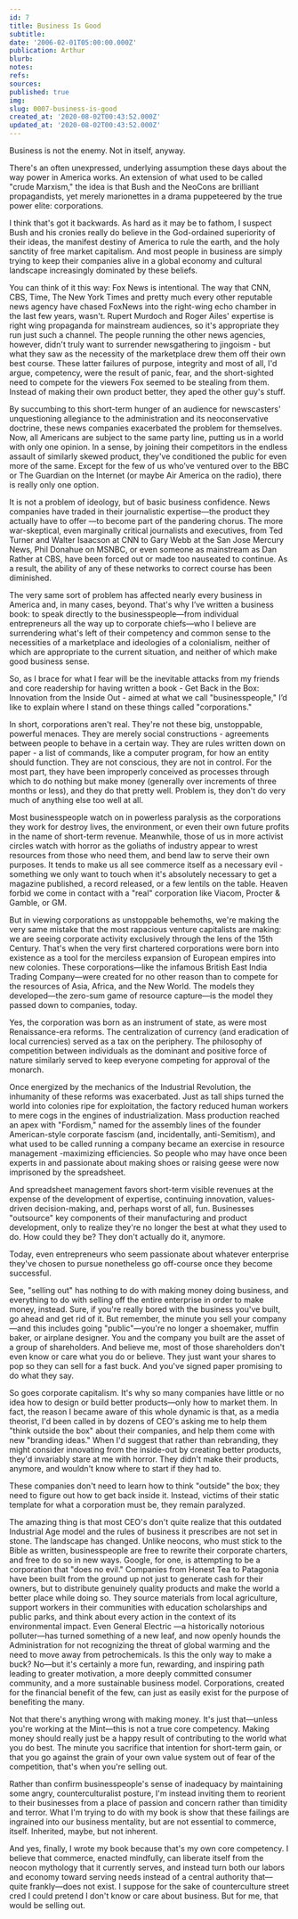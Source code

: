 ```yaml
---
id: 7
title: Business Is Good
subtitle: 
date: '2006-02-01T05:00:00.000Z'
publication: Arthur
blurb: 
notes: 
refs: 
sources: 
published: true
img: 
slug: 0007-business-is-good
created_at: '2020-08-02T00:43:52.000Z'
updated_at: '2020-08-02T00:43:52.000Z'
---
```

Business is not the enemy. Not in itself, anyway.

There's an often unexpressed, underlying assumption these days about the way power in America works. An extension of what used to be called "crude Marxism," the idea is that Bush and the NeoCons are brilliant propagandists, yet merely marionettes in a drama puppeteered by the true power elite: corporations.

I think that's got it backwards. As hard as it may be to fathom, I suspect Bush and his cronies really do believe in the God-ordained superiority of their ideas, the manifest destiny of America to rule the earth, and the holy sanctity of free market capitalism. And most people in business are simply trying to keep their companies alive in a global economy and cultural landscape increasingly dominated by these beliefs.

You can think of it this way: Fox News is intentional. The way that CNN, CBS, Time, The New York Times and pretty much every other reputable news agency have chased FoxNews into the right-wing echo chamber in the last few years, wasn't. Rupert Murdoch and Roger Ailes' expertise is right wing propaganda for mainstream audiences, so it's appropriate they run just such a channel. The people running the other news agencies, however, didn't truly want to surrender newsgathering to jingoism - but what they saw as the necessity of the marketplace drew them off their own best course. These latter failures of purpose, integrity and most of all, I'd argue, competency, were the result of panic, fear, and the short-sighted need to compete for the viewers Fox seemed to be stealing from them. Instead of making their own product better, they aped the other guy's stuff.

By succumbing to this short-term hunger of an audience for newscasters' unquestioning allegiance to the administration and its neoconservative doctrine, these news companies exacerbated the problem for themselves. Now, all Americans are subject to the same party line, putting us in a world with only one opinion. In a sense, by joining their competitors in the endless assault of similarly skewed product, they've conditioned the public for even more of the same. Except for the few of us who’ve ventured over to the BBC or The Guardian on the Internet (or maybe Air America on the radio), there is really only one option.

It is not a problem of ideology, but of basic business confidence. News companies have traded in their journalistic expertise—the product they actually have to offer —to become part of the pandering chorus. The more war-skeptical, even marginally critical journalists and executives, from Ted Turner and Walter Isaacson at CNN to Gary Webb at the San Jose Mercury News, Phil Donahue on MSNBC, or even someone as mainstream as Dan Rather at CBS, have been forced out or made too nauseated to continue. As a result, the ability of any of these networks to correct course has been diminished.

The very same sort of problem has affected nearly every business in America and, in many cases, beyond. That's why I’ve written a business book: to speak directly to the businesspeople—from individual entrepreneurs all the way up to corporate chiefs—who I believe are surrendering what's left of their competency and common sense to the necessities of a marketplace and ideologies of a colonialism, neither of which are appropriate to the current situation, and neither of which make good business sense.

So, as I brace for what I fear will be the inevitable attacks from my friends and core readership for having written a book - Get Back in the Box: Innovation from the Inside Out - aimed at what we call "businesspeople," I’d like to explain where I stand on these things called "corporations."

In short, corporations aren't real. They're not these big, unstoppable, powerful menaces. They are merely social constructions - agreements between people to behave in a certain way. They are rules written down on paper - a list of commands, like a computer program, for how an entity should function. They are not conscious, they are not in control. For the most part, they have been improperly conceived as processes through which to do nothing but make money (generally over increments of three months or less), and they do that pretty well. Problem is, they don't do very much of anything else too well at all.

Most businesspeople watch on in powerless paralysis as the corporations they work for destroy lives, the environment, or even their own future profits in the name of short-term revenue. Meanwhile, those of us in more activist circles watch with horror as the goliaths of industry appear to wrest resources from those who need them, and bend law to serve their own purposes. It tends to make us all see commerce itself as a necessary evil - something we only want to touch when it's absolutely necessary to get a magazine published, a record released, or a few lentils on the table. Heaven forbid we come in contact with a "real" corporation like Viacom, Procter & Gamble, or GM.

But in viewing corporations as unstoppable behemoths, we're making the very same mistake that the most rapacious venture capitalists are making: we are seeing corporate activity exclusively through the lens of the 15th Century. That's when the very first chartered corporations were born into existence as a tool for the merciless expansion of European empires into new colonies. These corporations—like the infamous British East India Trading Company—were created for no other reason than to compete for the resources of Asia, Africa, and the New World. The models they developed—the zero-sum game of resource capture—is the model they passed down to companies, today.

Yes, the corporation was born as an instrument of state, as were most Renaissance-era reforms. The centralization of currency (and eradication of local currencies) served as a tax on the periphery. The philosophy of competition between individuals as the dominant and positive force of nature similarly served to keep everyone competing for approval of the monarch.

Once energized by the mechanics of the Industrial Revolution, the inhumanity of these reforms was exacerbated. Just as tall ships turned the world into colonies ripe for exploitation, the factory reduced human workers to mere cogs in the engines of industrialization. Mass production reached an apex with "Fordism," named for the assembly lines of the founder American-style corporate fascism (and, incidentally, anti-Semitism), and what used to be called running a company became an exercise in resource management -maximizing efficiencies. So people who may have once been experts in and passionate about making shoes or raising geese were now imprisoned by the spreadsheet.

And spreadsheet management favors short-term visible revenues at the expense of the development of expertise, continuing innovation, values-driven decision-making, and, perhaps worst of all, fun. Businesses "outsource" key components of their manufacturing and product development, only to realize they're no longer the best at what they used to do. How could they be? They don't actually do it, anymore.

Today, even entrepreneurs who seem passionate about whatever enterprise they've chosen to pursue nonetheless go off-course once they become successful.

See, "selling out" has nothing to do with making money doing business, and everything to do with selling off the entire enterprise in order to make money, instead. Sure, if you're really bored with the business you've built, go ahead and get rid of it. But remember, the minute you sell your company—and this includes going "public"—you're no longer a shoemaker, muffin baker, or airplane designer. You and the company you built are the asset of a group of shareholders. And believe me, most of those shareholders don't even know or care what you do or believe. They just want your shares to pop so they can sell for a fast buck. And you've signed paper promising to do what they say.

So goes corporate capitalism. It's why so many companies have little or no idea how to design or build better products—only how to market them. In fact, the reason I became aware of this whole dynamic is that, as a media theorist, I'd been called in by dozens of CEO's asking me to help them "think outside the box" about their companies, and help them come with new "branding ideas." When I'd suggest that rather than rebranding, they might consider innovating from the inside-out by creating better products, they'd invariably stare at me with horror. They didn't make their products, anymore, and wouldn't know where to start if they had to.

These companies don't need to learn how to think "outside" the box; they need to figure out how to get back inside it. Instead, victims of their static template for what a corporation must be, they remain paralyzed.

The amazing thing is that most CEO's don't quite realize that this outdated Industrial Age model and the rules of business it prescribes are not set in stone. The landscape has changed. Unlike neocons, who must stick to the Bible as written, businesspeople are free to rewrite their corporate charters, and free to do so in new ways. Google, for one, is attempting to be a corporation that "does no evil." Companies from Honest Tea to Patagonia have been built from the ground up not just to generate cash for their owners, but to distribute genuinely quality products and make the world a better place while doing so. They source materials from local agriculture, support workers in their communities with education scholarships and public parks, and think about every action in the context of its environmental impact. Even General Electric —a historically notorious polluter—has turned something of a new leaf, and now openly hounds the Administration for not recognizing the threat of global warming and the need to move away from petrochemicals. Is this the only way to make a buck? No—but it's certainly a more fun, rewarding, and inspiring path leading to greater motivation, a more deeply committed consumer community, and a more sustainable business model. Corporations, created for the financial benefit of the few, can just as easily exist for the purpose of benefiting the many.

Not that there's anything wrong with making money. It's just that—unless you're working at the Mint—this is not a true core competency. Making money should really just be a happy result of contributing to the world what you do best. The minute you sacrifice that intention for short-term gain, or that you go against the grain of your own value system out of fear of the competition, that's when you're selling out.

Rather than confirm businesspeople's sense of inadequacy by maintaining some angry, counterculturalist posture, I'm instead inviting them to reorient to their businesses from a place of passion and concern rather than timidity and terror. What I'm trying to do with my book is show that these failings are ingrained into our business mentality, but are not essential to commerce, itself. Inherited, maybe, but not inherent.

And yes, finally, I wrote my book because that's my own core competency. I believe that commerce, enacted mindfully, can liberate itself from the neocon mythology that it currently serves, and instead turn both our labors and economy toward serving needs instead of a central authority that—quite frankly—does not exist. I suppose for the sake of counterculture street cred I could pretend I don't know or care about business. But for me, that would be selling out.

  
##

